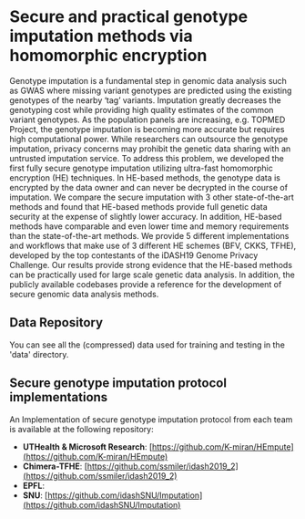 # Secure and practical genotype imputation methods via homomorphic encryption

Genotype imputation is a fundamental step in genomic data analysis such as GWAS where missing variant genotypes are predicted using the existing genotypes of the nearby ‘tag’ variants. Imputation greatly decreases the genotyping cost while providing high quality estimates of the common variant genotypes. As the population panels are increasing, e.g. TOPMED Project, the genotype imputation is becoming more accurate but requires high computational power. While researchers can outsource the genotype imputation, privacy concerns may prohibit the genetic data sharing with an untrusted imputation service. To address this problem, we developed the first fully secure genotype imputation utilizing ultra-fast homomorphic encryption (HE) techniques. In HE-based methods, the genotype data is encrypted by the data owner and can never be decrypted in the course of imputation. We compare the secure imputation with 3 other state-of-the-art methods and found that HE-based methods provide full genetic data security at the expense of slightly lower accuracy. In addition, HE-based methods have comparable and even lower time and memory requirements than the state-of-the-art methods. We provide 5 different implementations and workflows that make use of 3 different HE schemes (BFV, CKKS, TFHE), developed by the top contestants of the iDASH19 Genome Privacy Challenge. Our results provide strong evidence that the HE-based methods can be practically used for large scale genetic data analysis. In addition, the publicly available codebases provide a reference for the development of secure genomic data analysis methods.

## Data Repository
You can see all the (compressed) data used for training and testing in the 'data' directory. 

## Secure genotype imputation protocol implementations 
An Implementation of secure genotype imputation protocol from each team is available at the following repository:

- **UTHealth & Microsoft Research**: [https://github.com/K-miran/HEmpute](https://github.com/K-miran/HEmpute)
- **Chimera-TFHE**: [https://github.com/ssmiler/idash2019_2](https://github.com/ssmiler/idash2019_2)
- **EPFL**:
- **SNU**: [https://github.com/idashSNU/Imputation](https://github.com/idashSNU/Imputation)

